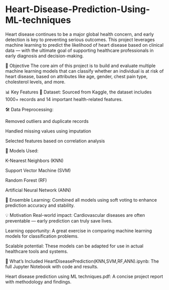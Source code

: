 # Heart-Disease-Prediction-Using-ML-techniques

Heart disease continues to be a major global health concern, and early detection is key to preventing serious outcomes. This project leverages machine learning to predict the likelihood of heart disease based on clinical data — with the ultimate goal of supporting healthcare professionals in early diagnosis and decision-making.

🧠 Objective
The core aim of this project is to build and evaluate multiple machine learning models that can classify whether an individual is at risk of heart disease, based on attributes like age, gender, chest pain type, cholesterol levels, and more.

📊 Key Features
📁 Dataset: Sourced from Kaggle, the dataset includes 1000+ records and 14 important health-related features.

🛠️ Data Preprocessing:

Removed outliers and duplicate records

Handled missing values using imputation

Selected features based on correlation analysis

🧪 Models Used:

K-Nearest Neighbors (KNN)

Support Vector Machine (SVM)

Random Forest (RF)

Artificial Neural Network (ANN)

🔗 Ensemble Learning: Combined all models using soft voting to enhance prediction accuracy and stability.

💡 Motivation
Real-world impact: Cardiovascular diseases are often preventable — early prediction can truly save lives.

Learning opportunity: A great exercise in comparing machine learning models for classification problems.

Scalable potential: These models can be adapted for use in actual healthcare tools and systems.

📂 What’s Included
HeartDiseasePrediction(KNN,SVM,RF,ANN).ipynb: The full Jupyter Notebook with code and results.

Heart disease prediction using ML techniques.pdf: A concise project report with methodology and findings.
